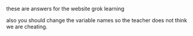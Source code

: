 these are answers for the website grok learning

also you should change the variable names so the teacher does not think we are cheating.
